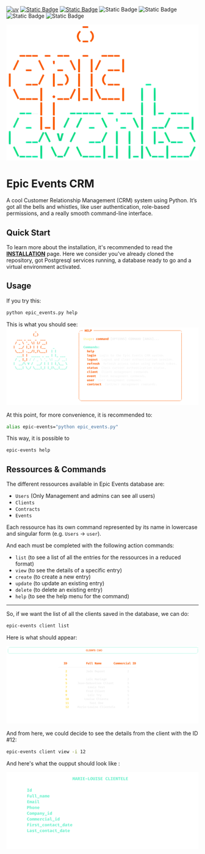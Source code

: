 [![uv](https://img.shields.io/endpoint?url=https://raw.githubusercontent.com/astral-sh/uv/main/assets/badge/v0.json)](https://github.com/astral-sh/uv) [![Static Badge](https://img.shields.io/badge/python-3.10%20|%203.11%20|%203.12%20|%203.13%20|%203.14-%233775A9?style=plastic&logo=python&logoColor=%23FFE569)](https://www.python.org/) [![Static Badge](https://img.shields.io/badge/SQLAlchemy-2.0.83-%23a11b18?style=plastic&logo=SQLAlchemy&logoColor=white&color=%23a11b18)](https://www.sqlalchemy.org/) ![Static Badge](https://img.shields.io/badge/PostgreSQL-16.10-%23336690?style=plastic&logo=PostgreSQL&logoColor=white) ![Static Badge](https://img.shields.io/badge/PyJWT-2.10.1-%232980b9?style=plastic&logo=JWT&logoColor=%232980b9) ![Static Badge](https://img.shields.io/badge/Rich-3.8.0-%236ab0de?style=plastic&logo=Rich&logoColor=white) ![Static Badge](https://img.shields.io/badge/sentry--sdk-2.35.1-%23be5db9?style=plastic&logo=Sentry&logoColor=white)


![](src/media/epic_events.png)

# Epic Events CRM

A cool Customer Relationship Management (CRM) system using Python. It’s got all the bells and whistles, like user authentication, role-based permissions, and a really smooth command-line interface.


## Quick Start

To learn more about the installation, it's recommended to read the **[INSTALLATION](./INSTALLATION.md)** page. Here we consider you've already cloned the repository, got Postgresql services running, a database ready to go and a virtual environment activated.

## Usage  

If you try this:
```bash
python epic_events.py help
```
This is what you should see:
![](src/media/help_menu.svg)

At this point, for more convenience, it is recommended to:

```bash
alias epic-events="python epic_events.py"
```

This way, it is possible to 

```bash
epic-events help
```

## Ressources & Commands

The different ressources available in Epic Events database are:

- `Users` (Only Management and admins can see all users)
- `Clients`
- `Contracts`
- `Events`

Each ressource has its own command represented by its name in lowercase and singular form (e.g. `Users` -> `user`).  
  
And each must be completed with the following action commands:

- `list` (to see a list of all the entries for the ressources in a reduced format)
- `view` (to see the details of a specific entry)
- `create` (to create a new entry)
- `update` (to update an existing entry)
- `delete` (to delete an existing entry)
- `help` (to see the help menu for the command)
  
---  
So, if we want the list of all the clients saved in the database, we can do:

```bash
epic-events client list
```

Here is what should appear:

![](src/media/epic-ev-clients.svg)

And from here, we could decide to see the details from the client with the ID #12:

```bash
epic-events client view -i 12
```

And here's what the oupput should look like :

![](src/media/epic-ev-client.svg)